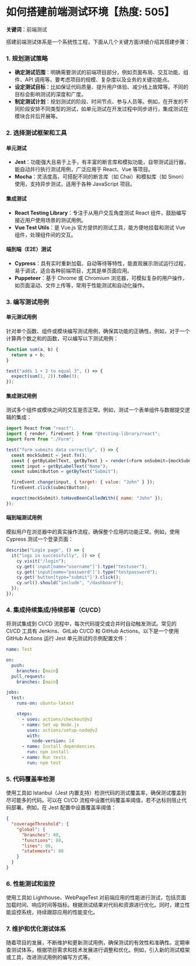# 如何搭建前端测试环境【热度: 505】

**关键词**：前端测试

搭建前端测试体系是一个系统性工程，下面从几个关键方面详细介绍其搭建步骤：

### 1. 规划测试策略

- **确定测试范围**：明确需要测试的前端项目部分，例如页面布局、交互功能、组件、API 调用等。要考虑项目的规模、复杂度以及业务的关键功能点。
- **设定测试目标**：比如保证代码质量、提升用户体验、减少线上故障等。不同的目标会影响测试的深度和广度。
- **制定测试计划**：规划测试的阶段、时间节点、参与人员等。例如，在开发的不同阶段安排不同类型的测试，如单元测试在开发过程中同步进行，集成测试在模块合并后开展等。

### 2. 选择测试框架和工具

#### 单元测试

- **Jest**：功能强大且易于上手，有丰富的断言库和模拟功能，自带测试运行器，能自动并行执行测试用例，广泛应用于 React、Vue 等项目。
- **Mocha**：灵活度高，可搭配不同的断言库（如 Chai）和模拟库（如 Sinon）使用，支持异步测试，适用于各种 JavaScript 项目。

#### 集成测试

- **React Testing Library**：专注于从用户交互角度测试 React 组件，鼓励编写接近用户使用场景的测试用例。
- **Vue Test Utils**：是 Vue.js 官方提供的测试工具，能方便地挂载和测试 Vue 组件，处理组件间的交互。

#### 端到端（E2E）测试

- **Cypress**：具有实时重新加载、自动等待等特性，能直观展示测试运行过程，易于调试，适合各种前端项目，尤其是单页面应用。
- **Puppeteer**：基于 Chrome 或 Chromium 浏览器，可模拟复杂的用户操作，如页面滚动、文件上传等，常用于性能测试和自动化操作。

### 3. 编写测试用例

#### 单元测试用例

针对单个函数、组件或模块编写测试用例，确保其功能的正确性。例如，对于一个计算两个数之和的函数，可以编写以下测试用例：

```javascript
function sum(a, b) {
  return a + b;
}

test("adds 1 + 2 to equal 3", () => {
  expect(sum(1, 2)).toBe(3);
});
```

#### 集成测试用例

测试多个组件或模块之间的交互是否正常。例如，测试一个表单组件与数据提交逻辑的集成：

```javascript
import React from "react";
import { render, fireEvent } from "@testing-library/react";
import Form from "./Form";

test("form submits data correctly", () => {
  const mockSubmit = jest.fn();
  const { getByLabelText, getByText } = render(<Form onSubmit={mockSubmit} />);
  const input = getByLabelText("Name");
  const submitButton = getByText("Submit");

  fireEvent.change(input, { target: { value: "John" } });
  fireEvent.click(submitButton);

  expect(mockSubmit).toHaveBeenCalledWith({ name: "John" });
});
```

#### 端到端测试用例

模拟用户在浏览器中的真实操作流程，确保整个应用的功能正常。例如，使用 Cypress 测试一个登录页面：

```javascript
describe("Login page", () => {
  it("logs in successfully", () => {
    cy.visit("/login");
    cy.get('input[name="username"]').type("testuser");
    cy.get('input[name="password"]').type("testpassword");
    cy.get('button[type="submit"]').click();
    cy.url().should("include", "/dashboard");
  });
});
```

### 4. 集成持续集成/持续部署（CI/CD）

将测试集成到 CI/CD 流程中，每次代码提交或合并时自动触发测试。常见的 CI/CD 工具有 Jenkins、GitLab CI/CD 和 GitHub Actions。以下是一个使用 GitHub Actions 运行 Jest 单元测试的示例配置文件：

```yaml
name: Test

on:
  push:
    branches: [main]
  pull_request:
    branches: [main]

jobs:
  test:
    runs-on: ubuntu-latest

    steps:
      - uses: actions/checkout@v2
      - name: Set up Node.js
        uses: actions/setup-node@v2
        with:
          node-version: 14
      - name: Install dependencies
        run: npm install
      - name: Run tests
        run: npm test
```

### 5. 代码覆盖率检测

使用工具如 Istanbul（Jest 内置支持）检测代码的测试覆盖率，确保测试覆盖到尽可能多的代码。可以在 CI/CD 流程中设置代码覆盖率阈值，若不达标则阻止代码部署。例如，在 Jest 配置中设置覆盖率阈值：

```json
{
  "coverageThreshold": {
    "global": {
      "branches": 80,
      "functions": 80,
      "lines": 80,
      "statements": 80
    }
  }
}
```

### 6. 性能测试和监控

使用工具如 Lighthouse、WebPageTest 对前端应用的性能进行测试，包括页面加载时间、响应时间等指标。根据测试结果对代码和资源进行优化。同时，建立性能监控系统，持续跟踪应用的性能变化。

### 7. 维护和优化测试体系

随着项目的发展，不断维护和更新测试用例，确保测试的有效性和准确性。定期审查测试体系，根据项目需求和技术发展进行调整和优化。例如，引入新的测试框架或工具，改进测试用例的编写方式等。